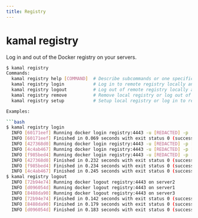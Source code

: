 ```yaml
---
title: Registry
---
```


# kamal registry

Log in and out of the Docker registry on your servers.

```bash
$ kamal registry
Commands:
  kamal registry help [COMMAND]  # Describe subcommands or one specific subcommand
  kamal registry login           # Log in to remote registry locally and remotely
  kamal registry logout          # Log out of remote registry locally and remotely
  kamal registry remove          # Remove local registry or log out of remote registry locally and remotely
  kamal registry setup           # Setup local registry or log in to remote registry locally and remotely```

Examples:

```bash
$ kamal registry login
  INFO [60171eef] Running docker login registry:4443 -u [REDACTED] -p [REDACTED] on localhost
  INFO [60171eef] Finished in 0.069 seconds with exit status 0 (successful).
  INFO [427368d0] Running docker login registry:4443 -u [REDACTED] -p [REDACTED] on server1
  INFO [4c4ab467] Running docker login registry:4443 -u [REDACTED] -p [REDACTED] on server3
  INFO [f985bed4] Running docker login registry:4443 -u [REDACTED] -p [REDACTED] on server2
  INFO [427368d0] Finished in 0.232 seconds with exit status 0 (successful).
  INFO [f985bed4] Finished in 0.234 seconds with exit status 0 (successful).
  INFO [4c4ab467] Finished in 0.245 seconds with exit status 0 (successful).
$ kamal registry logout
  INFO [72b94e74] Running docker logout registry:4443 on server2
  INFO [d096054d] Running docker logout registry:4443 on server1
  INFO [8488da90] Running docker logout registry:4443 on server3
  INFO [72b94e74] Finished in 0.142 seconds with exit status 0 (successful).
  INFO [8488da90] Finished in 0.179 seconds with exit status 0 (successful).
  INFO [d096054d] Finished in 0.183 seconds with exit status 0 (successful).
```
